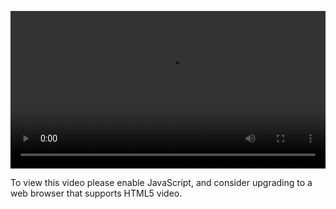 <video controls="" style="width: 100%; display: block;"><source src="http://o86bpj665.bkt.clouddn.com/react-express-api/1-basic-express.mp4" type="video/mp4"><p>To view this video please enable JavaScript, and consider upgrading to a web browser that supports HTML5 video.</p></video>
